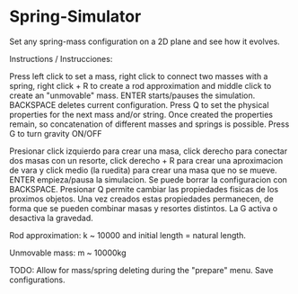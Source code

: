 # Spring-Simulator
Set any spring-mass configuration on a 2D plane and see how it evolves. 

Instructions / Instrucciones:

Press left click to set a mass, right click to connect two masses with a spring, 
right click + R to create a rod approximation and middle click to create an "unmovable" mass.
ENTER starts/pauses the simulation. BACKSPACE deletes current configuration.
Press Q to set the physical properties for the next mass and/or string. Once created the properties remain, 
so concatenation of different masses and springs is possible. Press G to turn gravity ON/OFF

Presionar click izquierdo para crear una masa, click derecho para conectar dos masas con un resorte,
click derecho + R para crear una aproximacion de vara y click medio (la ruedita) para crear una masa que no se mueve.
ENTER empieza/pausa la simulacion. Se puede borrar la configuracion con BACKSPACE. Presionar Q permite cambiar
las propiedades fisicas de los proximos objetos. Una vez creados estas propiedades permanecen, de forma que se pueden combinar
masas y resortes distintos. La G activa o desactiva la gravedad.

Rod approximation: k ~ 10000 and initial length = natural length.

Unmovable mass: m ~ 10000kg

TODO: 
Allow for mass/spring deleting during the "prepare" menu. Save configurations.
